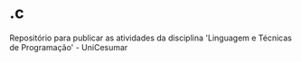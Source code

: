 # .c
Repositório para publicar as atividades da disciplina 'Linguagem e Técnicas de Programação' - UniCesumar
